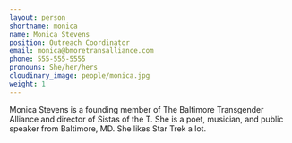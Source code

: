 ```yaml
---
layout: person
shortname: monica
name: Monica Stevens
position: Outreach Coordinator
email: monica@bmoretransalliance.com
phone: 555-555-5555
pronouns: She/her/hers
cloudinary_image: people/monica.jpg
weight: 1
---
```

Monica Stevens is a founding member of The Baltimore Transgender Alliance and director of Sistas of the T. She is a poet, musician, and public speaker from Baltimore, MD. She likes Star Trek a lot.
